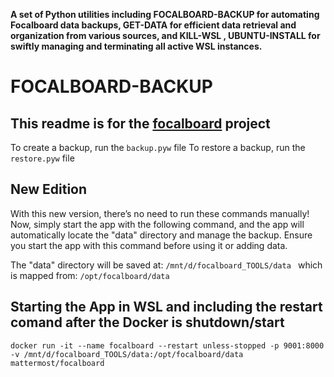 **A set of Python utilities including FOCALBOARD-BACKUP for automating Focalboard data backups, GET-DATA for efficient data retrieval and organization from various sources, and KILL-WSL , UBUNTU-INSTALL for swiftly managing and terminating all active WSL instances.**
# FOCALBOARD-BACKUP

## This readme is for the [focalboard](https://github.com/mattermost-community/focalboard) project

To create a backup, run the `backup.pyw` file
To restore a backup, run the `restore.pyw` file

## New Edition

With this new version, there’s no need to run these commands manually! Now, simply start the app with the following command, and the app will automatically locate the "data" directory and manage the backup.
Ensure you start the app with this command before using it or adding data.

The "data" directory will be saved at: `/mnt/d/focalboard_TOOLS/data ` which is mapped from: `/opt/focalboard/data `

## Starting the App in WSL and including the restart comand after the Docker is shutdown/start

```
docker run -it --name focalboard --restart unless-stopped -p 9001:8000 -v /mnt/d/focalboard_TOOLS/data:/opt/focalboard/data mattermost/focalboard
```
